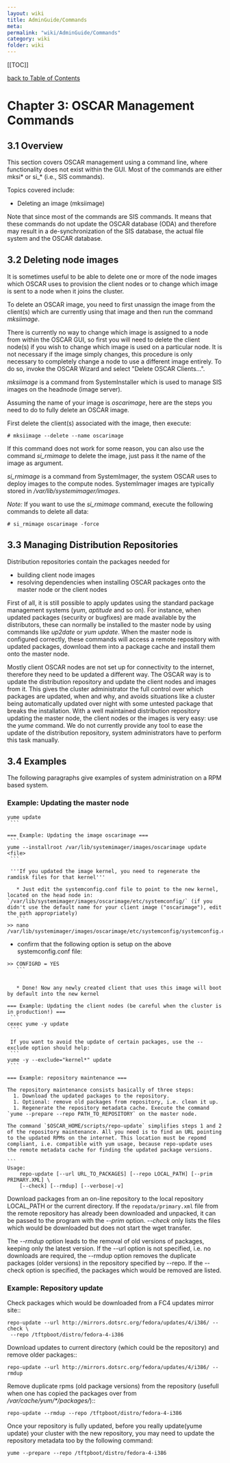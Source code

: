 ```yaml
---
layout: wiki
title: AdminGuide/Commands
meta: 
permalink: "wiki/AdminGuide/Commands"
category: wiki
folder: wiki
---
```

<!-- Name: AdminGuide/Commands -->
<!-- Version: 4 -->
<!-- Author: valleegr -->

[[TOC]]

[back to Table of Contents](../AdminGuideDoc)

# Chapter 3: OSCAR Management Commands

## 3.1 Overview

This section covers OSCAR management using a command line, where functionality does not exist within the GUI.
Most of the commands are either mksi* or si_* (i.e., SIS commands).

Topics covered include:
 * Deleting an image (mksiimage)

Note that since most of the commands are SIS commands. It means that these commands do not update the OSCAR database (ODA) and therefore may result in a de-synchronization of the SIS database, the actual file system and the OSCAR database.

## 3.2 Deleting node images

It is sometimes useful to be able to delete one or more of the node images which OSCAR uses to provision the client nodes or to change which image is sent to a node when it joins the cluster.

To delete an OSCAR image, you need to first unassign the image from the client(s) which are currently using that image and then run the command _mksiimage_.

There is currently no way to change which image is assigned to a node from within the OSCAR GUI, so first you will need to delete the client node(s) if you wish to change which image is used on a particular node.  It is not necessary if the image simply changes, this procedure is only necessary to completely change a node to use a different image entirely.  To do so, invoke the OSCAR Wizard and select "Delete OSCAR Clients...".

_mksiimage_ is a command from SystemInstaller which is used to manage SIS images on the headnode (image server).

Assuming the name of your image is _oscarimage_, here are the steps you need to do to fully delete an OSCAR image.

First delete the client(s) associated with the image, then execute:

    # mksiimage --delete --name oscarimage

If this command does not work for some reason, you can also use the command _si_rmimage_ to delete the image, just pass it the name of the image as argument.

_si_rmimage_ is a command from SystemImager, the system OSCAR uses to deploy images to the compute nodes.  SystemImager images are typically stored in _/var/lib/systemimager/images_.

*Note:* If you want to use the _si_rmimage_ command, execute the following commands to delete all data:

    # si_rmimage oscarimage -force

## 3.3 Managing Distribution Repositories

Distribution repositories contain the packages needed for
 * building client node images
 * resolving dependencies when installing OSCAR packages onto the master node or the client nodes 

First of all, it is still possible to apply updates using the standard package management systems (_yum_, _aptitude_ and so on). For instance, when updated packages (security or bugfixes) are made available by the distributors, these can normally be installed to the master node by using commands like _up2date_ or _yum update_. When the master node is configured correctly, these commands will access a remote repository with updated packages, download them into a package cache and install them onto the master node.

Mostly client OSCAR nodes are not set up for connectivity to the internet, therefore they need to be updated a different way. The OSCAR way is to update the distribution repository and update the client nodes and images from it. This gives the cluster administrator the full control over which packages are updated, when and why, and avoids situations like a cluster being automatically updated over night with some untested package that breaks the installation. With a well maintained distribution repository updating the master node, the client nodes or the images is very easy: use the _yume_ command.
We do not currently provide any tool to ease the update of the distribution repository, system administrators have to perform this task manually.

## 3.4 Examples

The following paragraphs give examples of system administration on a RPM based system.

### Example: Updating the master node
 
    yume update
     ```
    
    === Example: Updating the image oscarimage ===
     ```
    yume --installroot /var/lib/systemimager/images/oscarimage update <file>
     ```
    
     '''If you updated the image kernel, you need to regenerate the ramdisk files for that kernel'''
    
       * Just edit the systemconfig.conf file to point to the new kernel, located on the head node in: `/var/lib/systemimager/images/oscarimage/etc/systemconfig/` (if you didn't use the default name for your client image ("oscarimage"), edit the path appropriately)
       ```
    >> nano /var/lib/systemimager/images/oscarimage/etc/systemconfig/systemconfig.conf
   
   * confirm that the following option is setup on the above systemconfig.conf file:
   
    >> CONFIGRD = YES
       ```
    
    
       * Done! Now any newly created client that uses this image will boot by default into the new kernel
    
    === Example: Updating the client nodes (be careful when the cluster is in production!) ===
     ```
    cexec yume -y update
     ```
    
     If you want to avoid the update of certain packages, use the --exclude option should help:
     ```
    yume -y --exclude="kernel*" update
     ```
    
    === Example: repository maintenance ===
    
    The repository maintenance consists basically of three steps:
      1. Download the updated packages to the repository.
      1. Optional: remove old packages from repository, i.e. clean it up.
      1. Regenerate the repository metadata cache. Execute the command `yume --prepare --repo PATH_TO_REPOSITORY` on the master node. 
    
    The command `$OSCAR_HOME/scripts/repo-update` simplifies steps 1 and 2 of the repository maintenance. All you need is to find an URL pointing to the updated RPMs on the internet. This location must be repomd compliant, i.e. compatible with yum usage, because repo-update uses the remote metadata cache for finding the updated package versions.
    
    ```
    Usage:
        repo-update [--url URL_TO_PACKAGES] [--repo LOCAL_PATH] [--prim PRIMARY.XML] \
        [--check] [--rmdup] [--verbose|-v]

Download packages from an on-line repository to the local repository LOCAL_PATH or the current directory. If the `repodata/primary.xml` file from the remote repository has already been downloaded and unpacked, it can be passed to the program with the _--prim_ option. _--check_ only lists the files which would be downloaded but does not start the wget transfer.

The _--rmdup_ option leads to the removal of old versions of packages, keeping only the latest version. If the --url option is not specified, i.e. no downloads are required, the --rmdup option removes the duplicate packages (older versions) in the repository specified by --repo. If the --check option is specified, the packages which would be removed are listed.

### Example: Repository update

Check packages which would be downloaded from a FC4 updates mirror site::
 ```
repo-update --url http://mirrors.dotsrc.org/fedora/updates/4/i386/ --check \
  --repo /tftpboot/distro/fedora-4-i386
 ```

Download updates to current directory (which could be the repository) and remove older packages::
 ```
repo-update --url http://mirrors.dotsrc.org/fedora/updates/4/i386/ --rmdup
 ```

 Remove duplicate rpms (old package versions) from the repository (usefull when one has copied the packages over from _/var/cache/yum/*/packages/_)::
 ```
repo-update --rmdup --repo /tftpboot/distro/fedora-4-i386
 ```

   Once your repository is fully updated, before you really update(yume update) your cluster with the new repository, you may need to update the repository metadata too by the following command:
   ```
yume --prepare --repo /tftpboot/distro/fedora-4-i386
   ```

